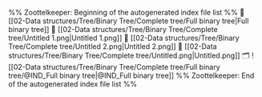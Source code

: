 %% Zoottelkeeper: Beginning of the autogenerated index file list  %%
📄 [[02-Data structures/Tree/Binary Tree/Complete tree/Full binary tree|Full binary tree]]
📄 [[02-Data structures/Tree/Binary Tree/Complete tree/Untitled 1.png|Untitled 1.png]]
📄 [[02-Data structures/Tree/Binary Tree/Complete tree/Untitled 2.png|Untitled 2.png]]
📄 [[02-Data structures/Tree/Binary Tree/Complete tree/Untitled.png|Untitled.png]]
🗂️ ![[02-Data structures/Tree/Binary Tree/Complete tree/Full binary tree/@IND_Full binary tree|@IND_Full binary tree]]
%% Zoottelkeeper: End of the autogenerated index file list  %%
